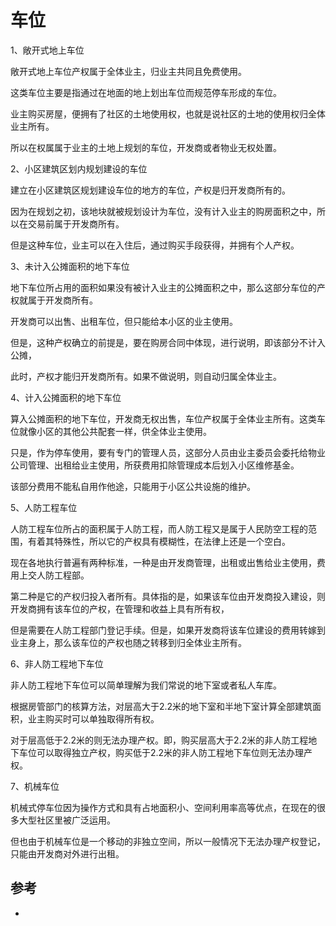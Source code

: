 # 车位

1、敞开式地上车位

敞开式地上车位产权属于全体业主，归业主共同且免费使用。

这类车位主要是指通过在地面的地上划出车位而规范停车形成的车位。

业主购买房屋，便拥有了社区的土地使用权，也就是说社区的土地的使用权归全体业主所有。

所以在权属属于业主的土地上规划的车位，开发商或者物业无权处置。

2、小区建筑区划内规划建设的车位

建立在小区建筑区规划建设车位的地方的车位，产权是归开发商所有的。

因为在规划之初，该地块就被规划设计为车位，没有计入业主的购房面积之中，所以在交易前属于开发商所有。

但是这种车位，业主可以在入住后，通过购买手段获得，并拥有个人产权。

3、未计入公摊面积的地下车位

地下车位所占用的面积如果没有被计入业主的公摊面积之中，那么这部分车位的产权就属于开发商所有。

开发商可以出售、出租车位，但只能给本小区的业主使用。

但是，这种产权确立的前提是，要在购房合同中体现，进行说明，即该部分不计入公摊，

此时，产权才能归开发商所有。如果不做说明，则自动归属全体业主。

4、计入公摊面积的地下车位

算入公摊面积的地下车位，开发商无权出售，车位产权属于全体业主所有。这类车位就像小区的其他公共配套一样，供全体业主使用。

只是，作为停车使用，要有专门的管理人员，这部分人员由业主委员会委托给物业公司管理、出租给业主使用，所获费用扣除管理成本后划入小区维修基金。

该部分费用不能私自用作他途，只能用于小区公共设施的维护。

5、人防工程车位

人防工程车位所占的面积属于人防工程，而人防工程又是属于人民防空工程的范围，有着其特殊性，所以它的产权具有模糊性，在法律上还是一个空白。

现在各地执行普遍有两种标准，一种是由开发商管理，出租或出售给业主使用，费用上交人防工程部。

第二种是它的产权归投入者所有。具体指的是，如果该车位由开发商投入建设，则开发商拥有该车位的产权，在管理和收益上具有所有权，

但是需要在人防工程部门登记手续。但是，如果开发商将该车位建设的费用转嫁到业主身上，那么该车位的产权也随之转移到归全体业主所有。

6、非人防工程地下车位

非人防工程地下车位可以简单理解为我们常说的地下室或者私人车库。

根据房管部门的核算方法，对层高大于2.2米的地下室和半地下室计算全部建筑面积，业主购买时可以单独取得所有权。

对于层高低于2.2米的则无法办理产权。即，购买层高大于2.2米的非人防工程地下车位可以取得独立产权，购买低于2.2米的非人防工程地下车位则无法办理产权。

7、机械车位

机械式停车位因为操作方式和具有占地面积小、空间利用率高等优点，在现在的很多大型社区里被广泛运用。

但也由于机械车位是一个移动的非独立空间，所以一般情况下无法办理产权登记，只能由开发商对外进行出租。


## 参考
- 
